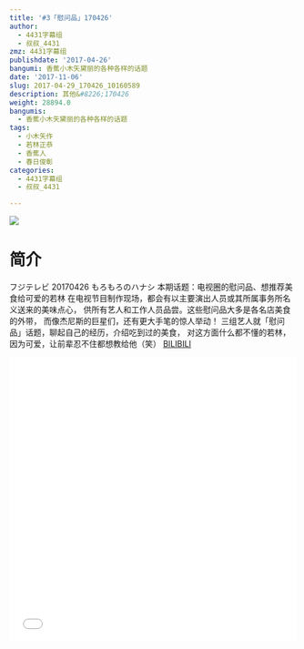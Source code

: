 ```yaml
---
title: '#3「慰问品」170426'
author:
  - 4431字幕组
  - 叔叔_4431
zmz: 4431字幕组
publishdate: '2017-04-26'
bangumi: 香蕉小木矢黛丽的各种各样的话题
date: '2017-11-06'
slug: 2017-04-29_170426_10160589
description: 其他&#8226;170426
weight: 28894.0
bangumis:
  - 香蕉小木矢黛丽的各种各样的话题
tags:
  - 小木矢作
  - 若林正恭
  - 香蕉人
  - 春日俊彰
categories:
  - 4431字幕组
  - 叔叔_4431

---
```

![](https://i.imgur.com/pme13FX.png)
# 简介  
フジテレビ 20170426 もろもろのハナシ
本期话题：电视圈的慰问品、想推荐美食给可爱的若林
在电视节目制作现场，都会有以主要演出人员或其所属事务所名义送来的美味点心，
供所有艺人和工作人员品尝。这些慰问品大多是各名店美食的外带，
而像杰尼斯的巨星们，还有更大手笔的惊人举动！
三组艺人就「慰问品」话题，聊起自己的经历，介绍吃到过的美食，
对这方面什么都不懂的若林，因为可爱，让前辈忍不住都想教给他（笑）
  [BILIBILI](https://www.bilibili.com/video/av10160589/)

  <iframe src="//www.bilibili.com/blackboard/player.html?cid=16785932&aid=10160589" width="100%" height="500" frameborder="0" allowfullscreen="allowfullscreen"></iframe>
